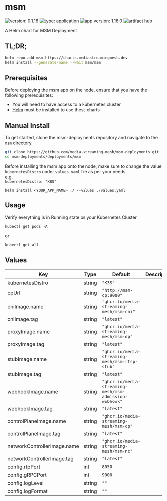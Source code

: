 # msm

![version: 0.1.16](https://img.shields.io/badge/version-0.1.16-informational?style=flat-square) ![type: application](https://img.shields.io/badge/type-application-informational?style=flat-square) ![app version: 1.16.0](https://img.shields.io/badge/app%20version-1.16.0-informational?style=flat-square)  [![artifact hub](https://img.shields.io/badge/artifact%20hub-msm-informational?style=flat-square)](https://artifacthub.io/packages/helm/media-streaming-mesh/msm)

A Helm chart for MSM Deployment

## TL;DR;

```bash
helm repo add msm https://charts.mediastreamingmesh.dev
helm install --generate-name --wait msm/msm
```

## Prerequisites

Before deploying the msm app on the node, ensure that you have the following prerequisites:

* You will need to have access to a Kubernetes cluster<br>
* [Helm](https://helm.sh) must be installed to use these charts<br>

## Manual Install

To get started, clone the msm-deployments repository and navigate to the ```msm``` directory.

```sh
git clone https://github.com/media-streaming-mesh/msm-deployments.git
cd msm-deployments/deployments/msm
```

Before installing the msm  app onto the node, make sure to change the value ```kubernetesDistro``` under ```values.yaml``` file as per your needs. <br>
e.g. <br>
```kubernetesDistro: "K8S"```

```helm install <YOUR_APP_NAME> ./ --values ./values.yaml```

## Usage
Verify everything is in Running state on your Kubernetes Cluster

```kubectl get pods -A```

or

```kubectl get all```

## Values

| Key | Type | Default | Description |
|-----|------|---------|-------------|
| kubernetesDistro | string | `"K3S"` |  |
| cpUrl | string | `"http://msm-cp:9000"` |  |
| cniImage.name | string | `"ghcr.io/media-streaming-mesh/msm-cni"` |  |
| cniImage.tag | string | `"latest"` |  |
| proxyImage.name | string | `"ghcr.io/media-streaming-mesh/msm-dp"` |  |
| proxyImage.tag | string | `"latest"` |  |
| stubImage.name | string | `"ghcr.io/media-streaming-mesh/msm-rtsp-stub"` |  |
| stubImage.tag | string | `"latest"` |  |
| webhookImage.name | string | `"ghcr.io/media-streaming-mesh/msm-admission-webhook"` |  |
| webhookImage.tag | string | `"latest"` |  |
| controlPlaneImage.name | string | `"ghcr.io/media-streaming-mesh/msm-cp"` |  |
| controlPlaneImage.tag | string | `"latest"` |  |
| networkControllerImage.name | string | `"ghcr.io/media-streaming-mesh/msm-nc"` |  |
| networkControllerImage.tag | string | `"latest"` |  |
| config.rtpPort | int | `8050` |  |
| config.gRPCPort | int | `9000` |  |
| config.logLevel | string | `""` |  |
| config.logFormat | string | `""` |  |
